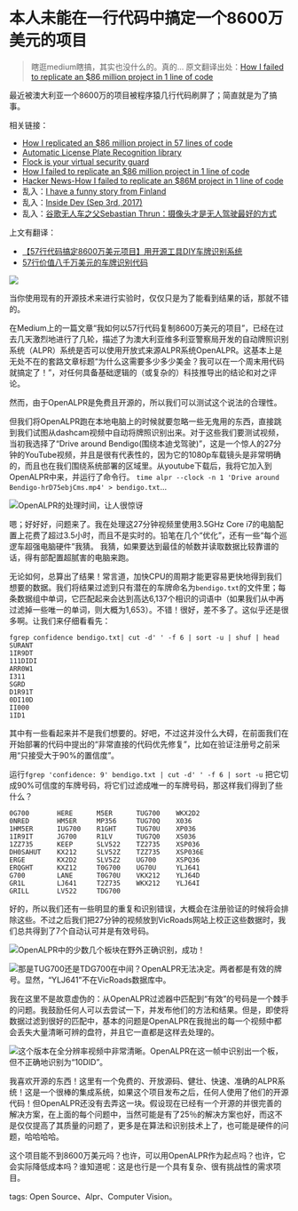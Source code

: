 
# 本人未能在一行代码中搞定一个8600万美元的项目

>瞎逛medium瞎搞，其实也没什么的。真的...
>原文翻译出处：[How I failed to replicate an $86 million project in 1 line of code](https://medium.com/@ryanfb/how-i-failed-to-replicate-an-86-million-project-in-1-line-of-code-615048a1f9d0)

最近被澳大利亚一个8600万的项目被程序猿几行代码刷屏了；简直就是为了搞事。

相关链接：
- [How I replicated an $86 million project in 57 lines of code](https://medium.freecodecamp.org/how-i-replicated-an-86-million-project-in-57-lines-of-code-277031330ee9)
- [Automatic License Plate Recognition library](https://github.com/openalpr/openalpr)
- [Flock is your virtual security guard](http://www.flocksafety.com/)
- [How I failed to replicate an $86 million project in 1 line of code](https://medium.com/@ryanfb/how-i-failed-to-replicate-an-86-million-project-in-1-line-of-code-615048a1f9d0)
- [Hacker News-How I failed to replicate an $86M project in 1 line of code](https://news.ycombinator.com/item?id=15158811)
- 乱入：[I have a funny story from Finland](https://www.resavr.com/comment/how-replicated-an-86-9466504)
- 乱入：[Inside Dev (Sep 3rd, 2017)](https://inside.com/campaigns/inside-dev-2017-09-03-3154/sections/development-dregs-17344)
- 乱入：[谷歌无人车之父Sebastian Thrun：摄像头才是无人驾驶最好的方式](https://baijia.baidu.com/s?id=1576951828995877033&wfr=pc&fr=app_lst)

上文有翻译：
- [【57行代码搞定8600万美元项目】用开源工具DIY车牌识别系统](https://mp.weixin.qq.com/s/iwPI8g2JwabwiCO8kfw8Hw)
- [57行价值八千万美元的车牌识别代码](https://yq.aliyun.com/articles/199312)

![](https://github.com/itemsets/vue2/raw/master/docs/img/nihai.png)

当你使用现有的开源技术来进行实验时，仅仅只是为了能看到结果的话，那就不错的。

在Medium上的一篇文章“我如何以57行代码复制8600万美元的项目”，已经在过去几天激烈地进行了几轮，描述了为澳大利亚维多利亚警察局开发的自动牌照识别系统（ALPR）系统是否可以使用开放式来源ALPR系统OpenALPR。这基本上是无处不在的套路文章标题“为什么这需要多少多少美金？我可以在一个周末用代码就搞定了！”，对任何具备基础逻辑的（或复杂的）科技推导出的结论和对之评论。

然而，由于OpenALPR是免费且开源的，所以我们可以测试这个说法的合理性。

但我们将OpenALPR跑在本地电脑上的时候就要忽略一些无鬼用的东西，​​直接跳到我们试图从dashcam视频中自动将牌照识别出来。对于这些我们要测试视频，当初我选择了“Drive around Bendigo(围绕本迪戈驾驶)”，这是一个惊人的27分钟的YouTube视频，并且是很有代表性的，因为它的1080p车载镜头是非常明确的，而且也在我们围绕系统部署的区域里。从youtube下载后，我将它加入到OpenALPR中来，并运行了命令行。 `time alpr --clock -n 1 'Drive around Bendigo-hrD75ebjCms.mp4' > bendigo.txt`...

![OpenALPR的处理时间，让人很惊讶](https://github.com/itemsets/vue2/raw/master/docs/img/how-1.png)

嗯；好好好，问题来了。我在处理这27分钟视频里使用3.5GHz Core i7的电脑配置上花费了超过3.5小时，而且不是实时的。铅笔在几个“优化”，还有一些“每个巡逻车超强电脑硬件”我猜。
我猜，如果要达到最佳的帧数并读取数据比较靠谱的话，得有部配置超腻害的电脑来跑。

无论如何，总算出了结果！常言道，加快CPU的周期才能更容易更快地得到我们想要的数据。我们将结果过滤到只有潜在的车牌命名为`bendigo.txt`的文件里；每条数据组中单词，它匹配起来会达到高达6,137个相识的词语中（如果我们从中再过滤掉一些唯一的单词，则大概为1,653）。不错！很好，差不多了。这似乎还是很多啊。让我们来仔细看看先：

```
fgrep confidence bendigo.txt| cut -d' ' -f 6 | sort -u | shuf | head
SURANT
1IR9DT
111DIDI
ARR0W1
I311
SGRD
D1R91T
0DI10D
II000
1ID1
```

其中有一些看起来并不是我们想要的。好吧，不过这并没什么大碍，在前面我们在开始部署的代码中提出的“非常直接的代码优先修复”，比如在验证注册号之前采用“只接受大于90%的置信度”。

运行`fgrep 'confidence: 9' bendigo.txt | cut -d' ' -f 6 | sort -u`
把它切成90%可信度的车牌号码，将它们过滤成唯一的车牌号码，那这样我们得到了些什么？

```
0G700       HERE      M5ER      TUG700    WKX2D2
0NRED       HM5ER     MP356     TUG70Q    X036
1HM5ER      IUG700    R1GHT     TUG70U    XP036
1IR9IT      JG700     R1LV      TUG7Q0    XS036
1ZZ735      KEEP      SLV522    TZ2735    XSP036
DH0SAHUT    KX212     SLV52Z    TZZ735    XSP036E
ERGE        KX2D2     SLV5Z2    UG700     XSPQ36
ERQGHT      KXZ12     T0G700    UG70U     YLJ641
G700        LANE      T0G70U    VKX212    YLJ64D
GR1L        LJ641     T2Z735    WKX212    YLJ64I
GRILL       LV522     TDG700
```

好的，所以我们还有一些明显的重复和识别错误，大概会在注册验证的时候将会排除这些。不过之后我们把27分钟的视频放到VicRoads网站上校正这些数据时，我们总共得到了7个自动认可并是有效号码。

![OpenALPR中的少数几个板块在野外正确识别，成功！](https://github.com/itemsets/vue2/raw/master/docs/img/how-2.jpeg)

![那是TUG700还是TDG700在中间？OpenALPR无法决定。两者都是有效的牌号。显然，“YLJ641”不在VicRoads数据库中。](https://github.com/itemsets/vue2/raw/master/docs/img/how-3.jpeg)

我在这里不是故意虚伪的：从OpenALPR过滤器中匹配到“有效”的号码是一个棘手的问题。我鼓励任何人可以去尝试一下，并发布他们的方法和结果。但是，即使将数据过滤到很好的匹配中，基本的问题是OpenALPR在我抛出的每一个视频中都会丢失大量清晰可辨的盘符，并且它一直都是这样去处理的。

![这个版本在全分辨率视频中非常清晰。OpenALPR在这一帧中识别出一个板，但不正确地识别为“10DID”。](https://github.com/itemsets/vue2/raw/master/docs/img/how-4.jpeg)

我喜欢开源的东西！这里有一个免费的、开放源码、健壮、快速、准确的ALPR系统！这是一个很棒的集成系统，如果这个项目发布之后，任何人使用了他们的开源代码！但OpenALPR还没有去弄这一块。假设现在已经有一个开源的并很完善的解决方案，在上面的每个问题中，当然可能是有了25％的解决方案也好，而这不是仅仅提高了其质量的问题了，更多是在算法和识别技术上了，也可能是硬件的问题，哈哈哈哈。

这个项目能不到8600万美元吗？也许，可以用OpenALPR作为起点吗？也许，它会实际降低成本吗？谁知道呢：这是也行是一个具有复杂、很有挑战性的需求项目。

tags: Open Source、Alpr、Computer Vision。

